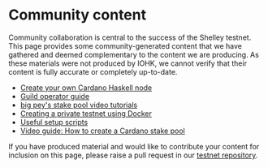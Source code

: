 # Community content

Community collaboration is central to the success of the Shelley testnet. This page provides some community-generated content that we have gathered and deemed complementary to the content we are producing. As these materials were not produced by IOHK, we cannot verify that their content is fully accurate or completely up-to-date.

* [Create your own Cardano Haskell node](https://guides.poapool.com/ff-haskell-testnet/create-your-own-cardano-haskell-node-new)
* [Guild operator guide](https://cardano-community.github.io/guild-operators/Home.html)
* [big pey's stake pool video tutorials](https://www.youtube.com/playlist?list=PLyThQPJpttTJ4r9wUdlWi1DMty4nAT85d)
* [Creating a private testnet using Docker](https://github.com/ItFlyingStart/shelley-private-testnet)
* [Useful setup scripts](https://github.com/gitmachtl/scripts/tree/master/cardano)
* [Video guide: How to create a Cardano stake pool](https://www.youtube.com/playlist?list=PLyThQPJpttTJ4r9wUdlWi1DMty4nAT85d)


If you have produced material and would like to contribute your content for inclusion on this page, please raise a pull request in our [testnet repository](https://github.com/cardano-foundation/testnets-cardano-org).